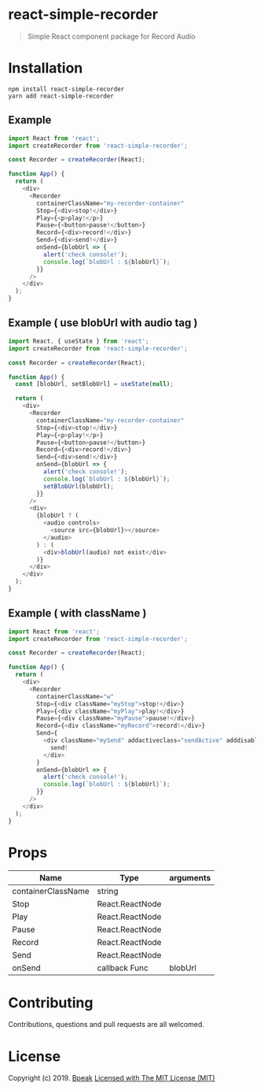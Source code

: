 # react-simple-recorder

> Simple React component package for Record Audio

# Installation

```
npm install react-simple-recorder
yarn add react-simple-recorder
```

## Example

```javascript
import React from 'react';
import createRecorder from 'react-simple-recorder';

const Recorder = createRecorder(React);

function App() {
  return (
    <div>
      <Recorder
        containerClassName="my-recorder-container"
        Stop={<div>stop!</div>}
        Play={<p>play!</p>}
        Pause={<button>pause!</button>}
        Record={<div>record!</div>}
        Send={<div>send!</div>}
        onSend={blobUrl => {
          alert('check console!');
          console.log(`blobUrl : ${blobUrl}`);
        }}
      />
    </div>
  );
}
```

## Example ( use blobUrl with audio tag )

```javascript
import React, { useState } from 'react';
import createRecorder from 'react-simple-recorder';

const Recorder = createRecorder(React);

function App() {
  const [blobUrl, setBlobUrl] = useState(null);

  return (
    <div>
      <Recorder
        containerClassName="my-recorder-container"
        Stop={<div>stop!</div>}
        Play={<p>play!</p>}
        Pause={<button>pause!</button>}
        Record={<div>record!</div>}
        Send={<div>send!</div>}
        onSend={blobUrl => {
          alert('check console!');
          console.log(`blobUrl : ${blobUrl}`);
          setBlobUrl(blobUrl);
        }}
      />
      <div>
        {blobUrl ? (
          <audio controls>
            <source src={blobUrl}></source>
          </audio>
        ) : (
          <div>blobUrl(audio) not exist</div>
        )}
      </div>
    </div>
  );
}
```

## Example ( with className )

```javascript
import React from 'react';
import createRecorder from 'react-simple-recorder';

const Recorder = createRecorder(React);

function App() {
  return (
    <div>
      <Recorder
        containerClassName="w"
        Stop={<div className="myStop">stop!</div>}
        Play={<div className="myPlay">play!</div>}
        Pause={<div className="myPause">pause!</div>}
        Record={<div className="myRecord">record!</div>}
        Send={
          <div className="mySend" addactiveclass="sendActive" adddisabledclass="sendDisabled">
            send!
          </div>
        }
        onSend={blobUrl => {
          alert('check console!');
          console.log(`blobUrl : ${blobUrl}`);
        }}
      />
    </div>
  );
}
```

# Props

| Name               | Type            | arguments |
| ------------------ | --------------- | --------- |
| containerClassName | string          |           |
| Stop               | React.ReactNode |           |
| Play               | React.ReactNode |           |
| Pause              | React.ReactNode |           |
| Record             | React.ReactNode |           |
| Send               | React.ReactNode |           |
| onSend             | callback Func   | blobUrl   |

# Contributing

Contributions, questions and pull requests are all welcomed.

# License

Copyright (c) 2019. [Bpeak](https://bpeakblog.com/) [Licensed with The MIT License (MIT)](http://opensource.org/licenses/MIT)
